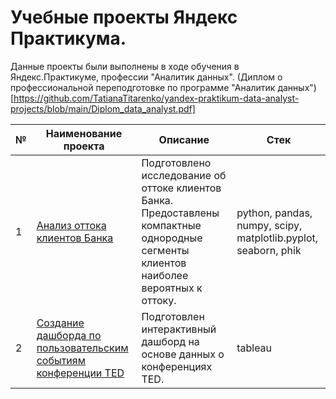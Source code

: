 # Учебные проекты Яндекс Практикума.

Данные проекты были выполнены в ходе обучения в Яндекс.Практикуме, профессии "Аналитик данных".
(Диплом о профессиональной переподготовке по программе "Аналитик данных")[https://github.com/TatianaTitarenko/yandex-praktikum-data-analyst-projects/blob/main/Diplom_data_analyst.pdf]

|№|  Наименование проекта | Описание|   Стек|
|----|--------------------|---------|--------|
|1|[Анализ оттока клиентов Банка](https://github.com/TatianaTitarenko/yandex-praktikum-data-analyst-projects/tree/main/Customer_churn_analysis)|Подготовлено исследование об оттоке клиентов Банка. Предоставлены компактные однородные сегменты клиентов наиболее вероятных к оттоку.|python, pandas, numpy, scipy, matplotlib.pyplot, seaborn, phik |
|2|[Создание дашборда по пользовательским событиям конференции TED](https://github.com/TatianaTitarenko/yandex-praktikum-data-analyst-projects/tree/main/Dashboard_tableau_TED)|Подготовлен интерактивный дашборд на основе данных о конференциях TED.|tableau|

